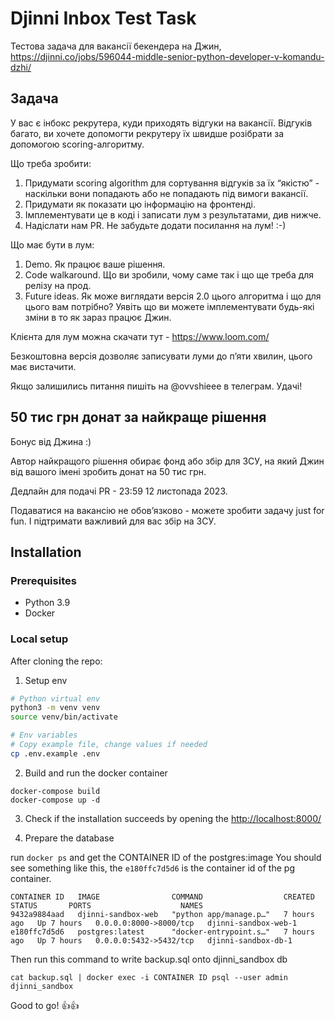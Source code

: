 # Djinni Inbox Test Task

Тестова задача для вакансії бекендера на Джин,\
https://djinni.co/jobs/596044-middle-senior-python-developer-v-komandu-dzhi/

## Задача

У вас є інбокс рекрутера, куди приходять відгуки на вакансії. Відгуків багато, ви хочете допомогти рекрутеру їх швидше розібрати за допомогою scoring-алгоритму.

Що треба зробити:

1. Придумати scoring algorithm для сортування відгуків за їх “якістю” - наскільки вони попадають або не попадають під вимоги вакансії. 
2. Придумати як показати цю інформацію на фронтенді.
3. Імплементувати це в коді і записати лум з результатами, див нижче.
4. Надіслати нам PR. Не забудьте додати посилання на лум! :-)

Що має бути в лум:
1. Demo. Як працює ваше рішення.
2. Code walkaround. Що ви зробили, чому саме так і що ще треба для релізу на прод.
3. Future ideas. Як може виглядати версія 2.0 цього алгоритма і що для цього вам потрібно? Уявіть що ви можете імплементувати будь-які зміни в то як зараз працює Джин.

Клієнта для лум можна скачати тут -
https://www.loom.com/

Безкоштовна версія дозволяє записувати луми до пʼяти хвилин, цього має вистачити.

Якщо залишились питання пишіть на @ovvshieee в телеграм. Удачі!

## 50 тис грн донат за найкраще рішення

Бонус від Джина :)

Автор найкращого рішення обирає фонд або збір для ЗСУ, на який Джин від вашого імені зробить донат на 50 тис грн.

Дедлайн для подачі PR - 23:59 12 листопада 2023.

Подаватися на вакансію не обовʼязково - можете зробити задачу just for fun. І підтримати важливий для вас збір на ЗСУ.

## Installation

### Prerequisites 

- Python 3.9
- Docker  

### Local setup

After cloning the repo:

1. Setup env

```bash
# Python virtual env
python3 -m venv venv
source venv/bin/activate
```

```bash
# Env variables
# Copy example file, change values if needed
cp .env.example .env
```

2. Build and run the docker container
```
docker-compose build
docker-compose up -d
```

3. Check if the installation succeeds by opening the [http://localhost:8000/]()


4. Prepare the database 

run `docker ps` and get the CONTAINER ID of the postgres:image
You should see something like this, the `e180ffc7d5d6` is the container id of the pg container.

```
CONTAINER ID   IMAGE                COMMAND                  CREATED       STATUS       PORTS                    NAMES
9432a9884aad   djinni-sandbox-web   "python app/manage.p…"   7 hours ago   Up 7 hours   0.0.0.0:8000->8000/tcp   djinni-sandbox-web-1
e180ffc7d5d6   postgres:latest      "docker-entrypoint.s…"   7 hours ago   Up 7 hours   0.0.0.0:5432->5432/tcp   djinni-sandbox-db-1
```

Then run this command to write backup.sql onto djinni_sandbox db

```
cat backup.sql | docker exec -i CONTAINER ID psql --user admin djinni_sandbox
```

Good to go! 👍👍
